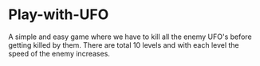 # Play-with-UFO

A simple and easy game where we have to kill all the enemy UFO's before getting killed by them. There are total 10 levels and with each level the speed of the enemy increases.
